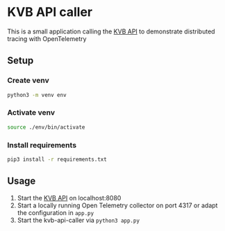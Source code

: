 # KVB API caller

This is a small application calling the [KVB API](https://github.com/janritter/kvb-api) to demonstrate distributed tracing with OpenTelemetry

## Setup

### Create venv

```bash
python3 -m venv env
```

### Activate venv

```bash
source ./env/bin/activate
```

### Install requirements

```bash
pip3 install -r requirements.txt
```

## Usage

1. Start the [KVB API](https://github.com/janritter/kvb-api) on localhost:8080
2. Start a locally running Open Telemetry collector on port 4317 or adapt the configuration in `app.py`
3. Start the kvb-api-caller via `python3 app.py`
